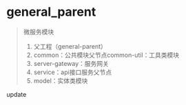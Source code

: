# general_parent

> 微服务模块
>
> 1. 父工程（general-parent）
> 2. common：公共模块父节点common-util：工具类模块
> 3. server-gateway：服务网关
> 4. service：api接口服务父节点
> 5. model：实体类模块


update